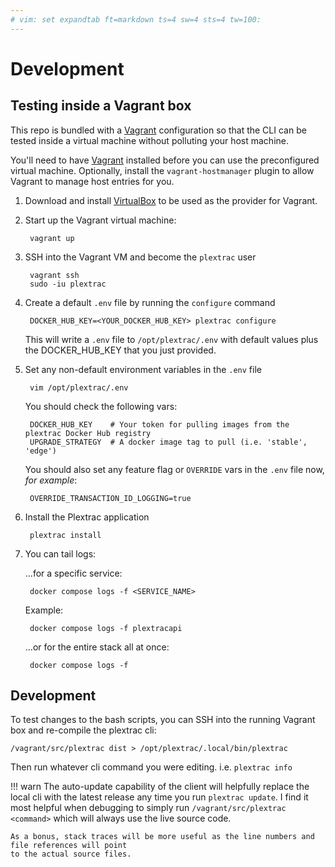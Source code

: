 ```yaml
---
# vim: set expandtab ft=markdown ts=4 sw=4 sts=4 tw=100:
---
```


# Development


## Testing inside a Vagrant box

This repo is bundled with a [Vagrant](https://www.vagrantup.com/) configuration so that the CLI can
be tested inside a virtual machine without polluting your host machine.

You'll need to have [Vagrant](https://www.vagrantup.com/) installed before you can use the
preconfigured virtual machine. Optionally, install the `vagrant-hostmanager` plugin to allow Vagrant
to manage host entries for you.

1. Download and install [VirtualBox](https://www.oracle.com/virtualization/technologies/vm/downloads/virtualbox-downloads.html) to be used as the provider for Vagrant.

2. Start up the Vagrant virtual machine:

        vagrant up

3. SSH into the Vagrant VM and become the `plextrac` user

        vagrant ssh
        sudo -iu plextrac

4. Create a default `.env` file by running the `configure` command

        DOCKER_HUB_KEY=<YOUR_DOCKER_HUB_KEY> plextrac configure

    This will write a `.env` file to `/opt/plextrac/.env` with default values plus the
    DOCKER_HUB_KEY that you just provided.

5. Set any non-default environment variables in the `.env` file

        vim /opt/plextrac/.env

    You should check the following vars:

        DOCKER_HUB_KEY    # Your token for pulling images from the plextrac Docker Hub registry
        UPGRADE_STRATEGY  # A docker image tag to pull (i.e. 'stable', 'edge')

    You should also set any feature flag or `OVERRIDE` vars in the `.env` file now, _for example_:

        OVERRIDE_TRANSACTION_ID_LOGGING=true

6. Install the Plextrac application

        plextrac install

7. You can tail logs:

    ...for a specific service:

        docker compose logs -f <SERVICE_NAME>

    Example:

        docker compose logs -f plextracapi

    ...or for the entire stack all at once:

        docker compose logs -f

## Development

To test changes to the bash scripts, you can SSH into the running Vagrant box and re-compile the
plextrac cli:

    /vagrant/src/plextrac dist > /opt/plextrac/.local/bin/plextrac

Then run whatever cli command you were editing. i.e. `plextrac info`

!!! warn
    The auto-update capability of the client will helpfully replace the local cli with the latest
    release any time you run `plextrac update`. I find it most helpful when debugging to simply run
    `/vagrant/src/plextrac <command>` which will always use the live source code.

    As a bonus, stack traces will be more useful as the line numbers and file references will point
    to the actual source files.

